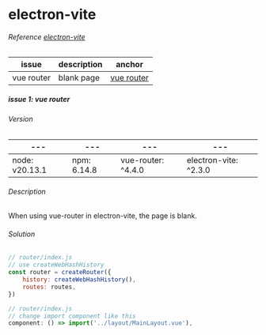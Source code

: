 

# electron-vite

###### Reference [electron-vite](https://electron-vite.org/)

| issue      | description | anchor                            |
|------------|-------------|-----------------------------------|
| vue router | blank page  | [vue router](#issue-1-vue-router) |



##### issue 1: vue router

###### Version

| ---            | ---         | ---                | ---                   |
|----------------|-------------|--------------------|-----------------------|
| node: v20.13.1 | npm: 6.14.8 | vue-router: ^4.4.0 | electron-vite: ^2.3.0 |

###### Description

When using vue-router in electron-vite, the page is blank.

###### Solution

```javascript
// router/index.js 
// use createWebHashHistory
const router = createRouter({
    history: createWebHashHistory(),
    routes: routes,
})
```


```javascript
// router/index.js
// change import component like this
component: () => import('../layout/MainLayout.vue'),
```










